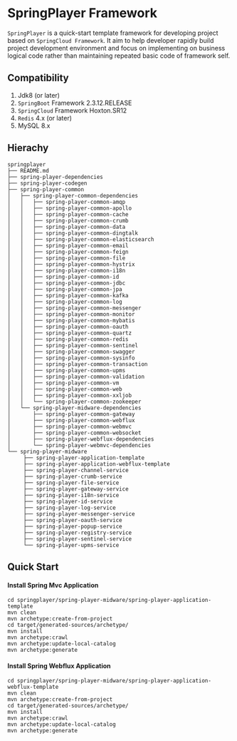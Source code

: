 # SpringPlayer Framework

<code>SpringPlayer</code> is a quick-start template framework for developing project based on <code>SpringCloud Framework</code>. It aim to  help developer rapidly build project development environment and  focus on  implementing on business logical code rather than maintaining repeated basic code of framework self.



## Compatibility

1. Jdk8 (or later)
2. `SpringBoot` Framework 2.3.12.RELEASE
3. <code>SpringCloud</code> Framework Hoxton.SR12
4. `Redis` 4.x (or later)
5. MySQL 8.x



## Hierachy

``` shell
springplayer
├── README.md
├── spring-player-dependencies
├── spring-player-codegen
├── spring-player-common
│   ├── spring-player-common-dependencies
│   │   ├── spring-player-common-amqp
│   │   ├── spring-player-common-apollo
│   │   ├── spring-player-common-cache
│   │   ├── spring-player-common-crumb
│   │   ├── spring-player-common-data
│   │   ├── spring-player-common-dingtalk
│   │   ├── spring-player-common-elasticsearch
│   │   ├── spring-player-common-email
│   │   ├── spring-player-common-feign
│   │   ├── spring-player-common-file
│   │   ├── spring-player-common-hystrix
│   │   ├── spring-player-common-i18n
│   │   ├── spring-player-common-id
│   │   ├── spring-player-common-jdbc
│   │   ├── spring-player-common-jpa
│   │   ├── spring-player-common-kafka
│   │   ├── spring-player-common-log
│   │   ├── spring-player-common-messenger
│   │   ├── spring-player-common-monitor
│   │   ├── spring-player-common-mybatis
│   │   ├── spring-player-common-oauth
│   │   ├── spring-player-common-quartz
│   │   ├── spring-player-common-redis
│   │   ├── spring-player-common-sentinel
│   │   ├── spring-player-common-swagger
│   │   ├── spring-player-common-sysinfo
│   │   ├── spring-player-common-transaction
│   │   ├── spring-player-common-upms
│   │   ├── spring-player-common-validation
│   │   ├── spring-player-common-vm
│   │   ├── spring-player-common-web
│   │   ├── spring-player-common-xxljob
│   │   └── spring-player-common-zookeeper
│   └── spring-player-midware-dependencies
│       ├── spring-player-common-gateway
│       ├── spring-player-common-webflux
│       ├── spring-player-common-webmvc
│       ├── spring-player-common-websocket
│       ├── spring-player-webflux-dependencies
│       └── spring-player-webmvc-dependencies
└── spring-player-midware
     ├── spring-player-application-template
     ├── spring-player-application-webflux-template
     ├── spring-player-channel-service
     ├── spring-player-crumb-service
     ├── spring-player-file-service
     ├── spring-player-gateway-service
     ├── spring-player-i18n-service
     ├── spring-player-id-service
     ├── spring-player-log-service
     ├── spring-player-messenger-service
     ├── spring-player-oauth-service
     ├── spring-player-popup-service
     ├── spring-player-registry-service
     ├── spring-player-sentinel-service
     └── spring-player-upms-service

```



## Quick Start

#### Install Spring Mvc Application

``` shell
cd springplayer/spring-player-midware/spring-player-application-template
mvn clean
mvn archetype:create-from-project
cd target/generated-sources/archetype/
mvn install
mvn archetype:crawl
mvn archetype:update-local-catalog
mvn archetype:generate

```


#### Install Spring Webflux Application

``` shell
cd springplayer/spring-player-midware/spring-player-application-webflux-template
mvn clean
mvn archetype:create-from-project
cd target/generated-sources/archetype/
mvn install
mvn archetype:crawl
mvn archetype:update-local-catalog
mvn archetype:generate

```
